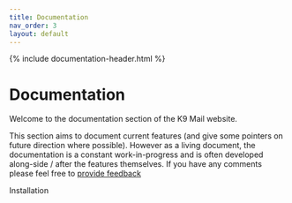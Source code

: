 ```yaml
---
title: Documentation 
nav_order: 3 
layout: default
---
```


{% include documentation-header.html %}

# Documentation

Welcome to the documentation section of the K9 Mail website.

This section aims to document current features (and give some pointers on future direction where possible). However as a living document, the documentation is a constant work-in-progress and is often developed along-side / after the features themselves. If you have any comments please feel free to <a href="contribute.md">provide feedback</a>

<div class="panel panel-default col-md-4">
  <div class="panel-body">
    Installation
  </div>
</div>
